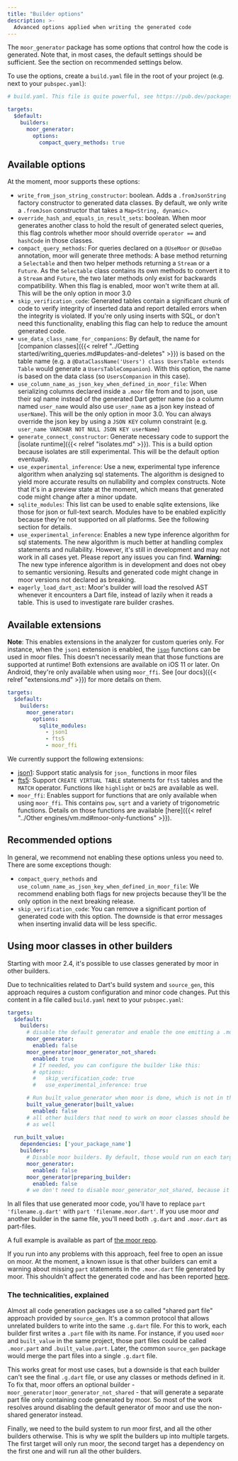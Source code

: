```yaml
---
title: "Builder options"
description: >-
  Advanced options applied when writing the generated code
---
```


The `moor_generator` package has some options that control how the 
code is generated. Note that, in most cases, the default settings
should be sufficient. See the section on recommended settings below.

To use the options, create a `build.yaml` file in the root of your project (e.g. next
to your `pubspec.yaml`):
```yaml
# build.yaml. This file is quite powerful, see https://pub.dev/packages/build_config

targets:
  $default:
    builders:
      moor_generator:
        options:
          compact_query_methods: true
```

## Available options

At the moment, moor supports these options:

* `write_from_json_string_constructor`: boolean. Adds a `.fromJsonString` factory
   constructor to generated data classes. By default, we only write a `.fromJson`
   constructor that takes a `Map<String, dynamic>`.
* `override_hash_and_equals_in_result_sets`: boolean. When moor generates another class
   to hold the result of generated select queries, this flag controls whether moor should
   override `operator ==` and `hashCode` in those classes.
* `compact_query_methods`: For queries declared on a `@UseMoor` or `@UseDao` annotation, moor
   will generate three methods: A base method returning a `Selectable` and then two helper 
   methods returning a `Stream` or a `Future`. As the `Selectable` class contains its own methods
   to convert it to a `Stream` and `Future`, the two later methods only exist for backwards
   compatibility. When this flag is enabled, moor won't write them at all. This will be the only
   option in moor 3.0
* `skip_verification_code`: Generated tables contain a significant chunk of code to verify integrity
  of inserted data and report detailed errors when the integrity is violated. If you're only using
  inserts with SQL, or don't need this functionality, enabling this flag can help to reduce the amount
  generated code.
* `use_data_class_name_for_companions`: By default, the name for [companion classes]({{< relref "../Getting started/writing_queries.md#updates-and-deletes" >}})
  is based on the table name (e.g. a `@DataClassName('Users') class UsersTable extends Table` would generate
  a `UsersTableCompanion`). With this option, the name is based on the data class (so `UsersCompanion` in
  this case).
* `use_column_name_as_json_key_when_defined_in_moor_file`: When serializing columns declared inside a 
  `.moor` file from and to json, use their sql name instead of the generated Dart getter name
  (so a column named `user_name` would also use `user_name` as a json key instead of `userName`).
  This will be the only option in moor 3.0. You can always override the json key by using a `JSON KEY`
  column constraint (e.g. `user_name VARCHAR NOT NULL JSON KEY userName`)
* `generate_connect_constructor`: Generate necessary code to support the [isolate runtime]({{< relref "isolates.md" >}}).
  This is a build option because isolates are still experimental. This will be the default option eventually.
* `use_experimental_inference`: Use a new, experimental type inference algorithm when analyzing sql statements. The 
  algorithm is designed to yield more accurate results on nullability and complex constructs. Note that it's in a 
  preview state at the moment, which means that generated code might change after a minor update.
* `sqlite_modules`: This list can be used to enable sqlite extensions, like those for json or full-text search.
  Modules have to be enabled explicitly because they're not supported on all platforms. See the following section for
  details.
* `use_experimental_inference`: Enables a new type inference algorithm for sql statements.
  The new algorithm is much better at handling complex statements and nullability. 
  However, it's still in development and may not work in all cases yet. Please report any issues you can find.
  __Warning:__ The new type inference algorithm is in development and does not obey to semantic versioning.
  Results and generated code might change in moor versions not declared as breaking.
* `eagerly_load_dart_ast`: Moor's builder will load the resolved AST whenever it encounters a Dart file,
  instead of lazily when it reads a table. This is used to investigate rare builder crashes. 

## Available extensions

__Note__: This enables extensions in the analyzer for custom queries only. For instance, when the `json1` extension is
enabled, the [`json`](https://www.sqlite.org/json1.html) functions can be used in moor files. This doesn't necessarily
mean that those functions are supported at runtime! Both extensions are available on iOS 11 or later. On Android, they're
only available when using `moor_ffi`. See [our docs]({{< relref "extensions.md" >}}) for more details on them.

```yaml
targets:
  $default:
    builders:
      moor_generator:
        options:
          sqlite_modules:
            - json1
            - fts5
            - moor_ffi
```

We currently support the following extensions:

- [json1](https://www.sqlite.org/json1.html): Support static analysis for `json_` functions in moor files
- [fts5](https://www.sqlite.org/fts5.html): Support `CREATE VIRTUAL TABLE` statements for `fts5` tables and the `MATCH` operator.
  Functions like `highlight` or `bm25` are available as well.
- `moor_ffi`: Enables support for functions that are only available when using `moor_ffi`. This contains `pow`, `sqrt` and a variety
  of trigonometric functions. Details on those functions are available [here]({{< relref "../Other engines/vm.md#moor-only-functions" >}}).

## Recommended options

In general, we recommend not enabling these options unless you need to. There are some exceptions though:

- `compact_query_methods` and `use_column_name_as_json_key_when_defined_in_moor_file`: We recommend enabling 
  both flags for new projects because they'll be the only option in the next breaking release.
- `skip_verification_code`: You can remove a significant portion of generated code with this option. The 
  downside is that error messages when inserting invalid data will be less specific. 

## Using moor classes in other builders

Starting with moor 2.4, it's possible to use classes generated by moor in other builders.

Due to technicalities related to Dart's build system and `source_gen`, this approach requires a custom configuration
and minor code changes. Put this content in a file called `build.yaml` next to your `pubspec.yaml`:

```yaml
targets:
  $default:
    builders:
      # disable the default generator and enable the one emitting a .moor.dart file
      moor_generator:
        enabled: false
      moor_generator|moor_generator_not_shared:
        enabled: true
        # If needed, you can configure the builder like this:
        # options:
        #   skip_verification_code: true
        #   use_experimental_inference: true

      # Run built_value_generator when moor is done, which is not in this target.
      built_value_generator|built_value:
        enabled: false
      # all other builders that need to work on moor classes should be disabled here
      # as well
  
  run_built_value:
    dependencies: ['your_package_name']
    builders:
      # Disable moor builders. By default, those would run on each target
      moor_generator:
        enabled: false
      moor_generator|preparing_builder:
        enabled: false
      # we don't need to disable moor_generator_not_shared, because it's disabled by default
```

In all files that use generated moor code, you'll have to replace `part 'filename.g.dart'` with `part 'filename.moor.dart'`.
If you use moor _and_ another builder in the same file, you'll need both `.g.dart` and `.moor.dart` as part-files.

A full example is available as part of [the moor repo](https://github.com/simolus3/moor/tree/develop/extras/with_built_value).

If you run into any problems with this approach, feel free to open an issue on moor. At the moment, a known issue is that
other builders can emit a warning about missing `part` statements in the `.moor.dart` file generated by moor. This shouldn't
affect the generated code and has been reported [here](https://github.com/dart-lang/source_gen/issues/447).

### The technicalities, explained

Almost all code generation packages use a so called "shared part file" approach provided by `source_gen`.
It's a common protocol that allows unrelated builders to write into the same `.g.dart` file.
For this to work, each builder first writes a `.part` file with its name. For instance, if you used `moor`
and `built_value` in the same project, those part files could be called `.moor.part` and `.built_value.part`.
Later, the common `source_gen` package would merge the part files into a single `.g.dart` file.

This works great for most use cases, but a downside is that each builder can't see the final `.g.dart`
file, or use any classes or methods defined in it. To fix that, moor offers an optional builder -
`moor_generator|moor_generator_not_shared` - that will generate a separate part file only containing
code generated by moor. So most of the work resolves around disabling the default generator of moor
and use the non-shared generator instead.

Finally, we need to the build system to run moor first, and all the other builders otherwise. This is
why we split the builders up into multiple targets. The first target will only run moor, the second
target has a dependency on the first one and will run all the other builders.